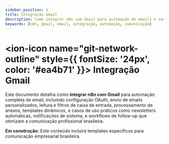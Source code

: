 ```yaml
---
sidebar_position: 2
title: Integração Gmail
description: Como integrar n8n com Gmail para automação de emails e comunicação
keywords: [n8n, gmail, email, integração, automação, comunicação]
---
```


# <ion-icon name="git-network-outline" style={{ fontSize: '24px', color: '#ea4b71' }}></ion-icon> Integração Gmail

Este documento detalha como **integrar n8n com Gmail** para automação completa de email, incluindo configuração OAuth, envio de emails personalizados, leitura e filtros de caixa de entrada, processamento de anexos, templates dinâmicos, e casos de uso práticos como newsletters automáticas, notificações de sistema, e workflows de follow-up que otimizam a comunicação profissional brasileira.

**Em construção:** Este conteúdo incluirá templates específicos para comunicação empresarial brasileira.

